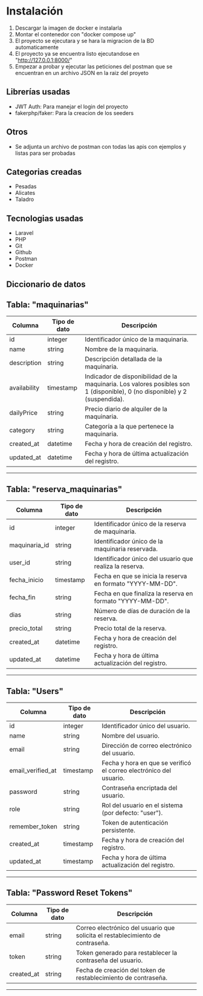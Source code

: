 # Instalación

1. Descargar la imagen de docker e instalarla
2. Montar el contenedor con "docker compose up"
3. El proyecto se ejecutara y se hara la migracion de la BD automaticamente
4. El proyecto ya se encuentra listo ejecutandose en "http://127.0.0.1:8000/"
5. Empezar a probar y ejecutar las peticiones del postman que se encuentran en un archivo JSON en la raiz del proyeto

## Librerías usadas

-   JWT Auth: Para manejar el login del proyecto
-   fakerphp/faker: Para la creacion de los seeders

## Otros

-   Se adjunta un archivo de postman con todas las apis con ejemplos y listas para ser probadas

## Categorias creadas

-   Pesadas
-   Alicates
-   Taladro

## Tecnologias usadas

-   Laravel
-   PHP
-   Git
-   Github
-   Postman
-   Docker

## Diccionario de datos

## Tabla: "maquinarias"

| Columna      | Tipo de dato | Descripción                                                                                                                |
| ------------ | ------------ | -------------------------------------------------------------------------------------------------------------------------- |
| id           | integer      | Identificador único de la maquinaria.                                                                                      |
| name         | string       | Nombre de la maquinaria.                                                                                                   |
| description  | string       | Descripción detallada de la maquinaria.                                                                                    |
| availability | timestamp    | Indicador de disponibilidad de la maquinaria. Los valores posibles son 1 (disponible), 0 (no disponible) y 2 (suspendida). |
| dailyPrice   | string       | Precio diario de alquiler de la maquinaria.                                                                                |
| category     | string       | Categoría a la que pertenece la maquinaria.                                                                                |
| created_at   | datetime     | Fecha y hora de creación del registro.                                                                                     |
| updated_at   | datetime     | Fecha y hora de última actualización del registro.                                                                         |

---

## Tabla: "reserva_maquinarias"

| Columna       | Tipo de dato | Descripción                                                |
| ------------- | ------------ | ---------------------------------------------------------- |
| id            | integer      | Identificador único de la reserva de maquinaria.           |
| maquinaria_id | string       | Identificador único de la maquinaria reservada.            |
| user_id       | string       | Identificador único del usuario que realiza la reserva.    |
| fecha_inicio  | timestamp    | Fecha en que se inicia la reserva en formato "YYYY-MM-DD". |
| fecha_fin     | string       | Fecha en que finaliza la reserva en formato "YYYY-MM-DD".  |
| dias          | string       | Número de días de duración de la reserva.                  |
| precio_total  | string       | Precio total de la reserva.                                |
| created_at    | datetime     | Fecha y hora de creación del registro.                     |
| updated_at    | datetime     | Fecha y hora de última actualización del registro.         |

---

## Tabla: "Users"

| Columna           | Tipo de dato | Descripción                                                        |
| ----------------- | ------------ | ------------------------------------------------------------------ |
| id                | integer      | Identificador único del usuario.                                   |
| name              | string       | Nombre del usuario.                                                |
| email             | string       | Dirección de correo electrónico del usuario.                       |
| email_verified_at | timestamp    | Fecha y hora en que se verificó el correo electrónico del usuario. |
| password          | string       | Contraseña encriptada del usuario.                                 |
| role              | string       | Rol del usuario en el sistema (por defecto: "user").               |
| remember_token    | string       | Token de autenticación persistente.                                |
| created_at        | timestamp    | Fecha y hora de creación del registro.                             |
| updated_at        | timestamp    | Fecha y hora de última actualización del registro.                 |

---

## Tabla: "Password Reset Tokens"

| Columna    | Tipo de dato | Descripción                                                                    |
| ---------- | ------------ | ------------------------------------------------------------------------------ |
| email      | string       | Correo electrónico del usuario que solicita el restablecimiento de contraseña. |
| token      | string       | Token generado para restablecer la contraseña del usuario.                     |
| created_at | string       | Fecha de creación del token de restablecimiento de contraseña.                 |

---
